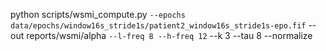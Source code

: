 python scripts/wsmi_compute.py `
  --epochs data/epochs/window16s_stride1s/patient2_window16s_stride1s-epo.fif `
  --out reports/wsmi/alpha `
  --l-freq 8 --h-freq 12 `
  --k 3 --tau 8 --normalize